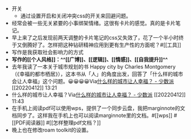 - 开关
    - 通过设置开启和关闭冲突css的开关来回避问题。
- 经常会被一些无关紧要的小事绑架情绪。这很有卡片的感觉。真的是卡片笔记。
- 早上来了之后发现前两天调整的卡片笔记的css又失效了，花了一个半小时终于又倒腾好了。怎样把这种钻研精神应用到更有生产性的方面呢？#[[工具]] 
- 写作是我获取社会影响力的方式
- **写作的[[个人风格]]：^^[[广博]]、[[逻辑]]、[[情感]]、[[自我提升]]^^**
- 去年我读了一本关于城市规划的书 Happy city by Charles Montgomery （《幸福的都市栖居》），这本书从「人」的角度出发，回答了「什么样的城市会让人幸福」这个问题。😀😀😀😀Via[什么样的城市让人幸福？ - 少数派](https://sspai.com/post/72543) [[20220412]] 13:21
- 什么样的城市让人幸福？Via[什么样的城市让人幸福？ - 少数派](https://sspai.com/post/72543) [[20220412]] 11:43
- 在手机上阅读pdf可以使用wps，提供了一个同步云盘，我把marginnote的文档同步了。这样我在手机上也可以阅读marginnote里的文档。#[[wps]] #[[PDF阅读器]] #[[怎样整理pdf文档？]]
- 晚上也在修改roam toolkit的设置。
